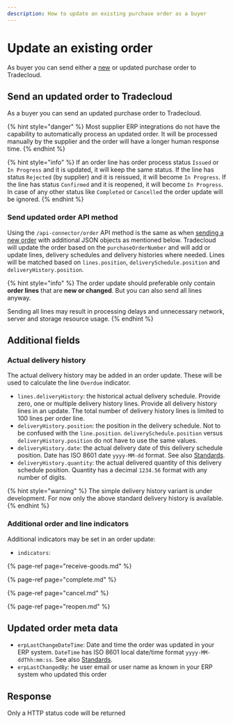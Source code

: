```yaml
---
description: How to update an existing purchase order as a buyer
---
```


# Update an existing order

As buyer you can send either a [new](issue/) or updated purchase order to Tradecloud.

## Send an updated order to Tradecloud

As a buyer you can send an updated purchase order to Tradecloud.

{% hint style="danger" %}
Most supplier ERP integrations do not have the capability to automatically process an updated order. It will be processed manually by the supplier and the order will have a longer human response time.
{% endhint %}

{% hint style="info" %}
If an order line has order process status `Issued` or `In Progress` and it is updated, it will keep the same status. If the line has status `Rejected` \(by supplier\) and it is reissued, it will become `In Progress`. If the line has status `Confirmed` and it is reopened, it will become `In Progress`. In case of any other status like `Completed` or `Cancelled` the order update will be ignored.
{% endhint %}

### Send updated order API method

Using the `/api-connector/order` API method is the same as when [sending a new order](issue/) with additional JSON objects as mentioned below. Tradecloud will update the order based on the `purchaseOrderNumber` and will add or update lines, delivery schedules and delivery histories where needed. Lines will be matched based on `lines.position`, `deliverySchedule.position` and `deliveryHistory.position`.

{% hint style="info" %}
The order update should preferable only contain **order lines** that are **new or changed**. But you can also send all lines anyway.

Sending all lines may result in processing delays and unnecessary network, server and storage resource usage.
{% endhint %}

## Additional fields

### Actual delivery history

The actual delivery history may be added in an order update. These will be used to calculate the line `Overdue` indicator.

* `lines.deliveryHistory`: the historical actual delivery schedule. Provide zero, one or multiple delivery history lines. Provide all delivery history lines in an update. The total number of delivery history lines is limited to 100 lines per order line. 
* `deliveryHistory.position`: the position in the delivery schedule. Not to be confused with the `line.position`. `deliverySchedule.position` versus `deliveryHistory.position` do not have to use the same values.
* `deliveryHistory.date`: the actual delivery date of this delivery schedule position. Date has ISO 8601 date `yyyy-MM-dd` format. See also [Standards](../api/standards.md).
* `deliveryHistory.quantity`: the actual delivered quantity of this delivery schedule position. Quantity has a decimal `1234.56` format with any number of digits.

{% hint style="warning" %}
The simple delivery history variant is under development. For now only the above standard delivery history is available.
{% endhint %}

### Additional order and line indicators

Additional indicators may be set in an order update:

* `indicators`:

{% page-ref page="receive-goods.md" %}

{% page-ref page="complete.md" %}

{% page-ref page="cancel.md" %}

{% page-ref page="reopen.md" %}

## Updated order meta data

* `erpLastChangeDateTime`: Date and time the order was updated in your ERP system. `DateTime` has ISO 8601 local date/time format `yyyy-MM-ddThh:mm:ss`. See also [Standards](../api/standards.md).
* `erpLastChangedBy`: he user email or user name as known in your ERP system who updated this order

## Response

Only a HTTP status code will be returned

